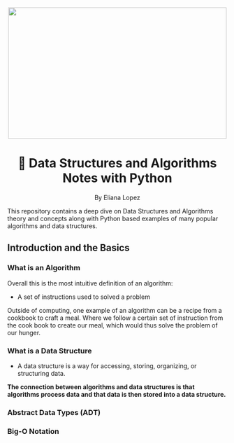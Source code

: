 <br />
 <p align="center">
    <img src="https://github.com/elianalopez/Data-Structures-and-Algorithms-Notes-with-Python/blob/main/Images/DS%26ANotes.png" width="500" height="300">
    <h1 align="center">📝 Data Structures and Algorithms Notes with Python</h1>
    <p align="center" class="h6">By Eliana Lopez</p>
This repository contains a deep dive on Data Structures and Algorithms theory and concepts along with Python based examples of many popular algorithms and data structures.

## Introduction and the Basics

### What is an Algorithm
Overall this is the most intuitive definition  of an algorithm:

* A set of instructions used to solved a problem
 
Outside of computing, one example of an algorithm can be a recipe from a cookbook to craft a meal. Where we follow a certain set of instruction from the cook book to create our meal, which would thus solve the problem of our hunger. 

### What is a Data Structure

* A data structure is a way for accessing, storing, organizing, or structuring data.


**The connection between algorithms and data structures is that algorithms process data and that data is then stored into a data structure.**

### Abstract Data Types (ADT)

### Big-O Notation 

